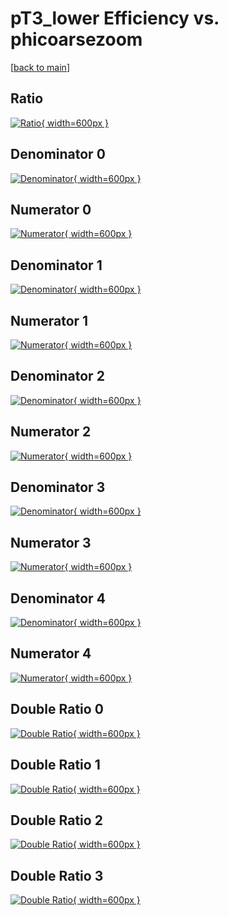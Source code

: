 # pT3_lower Efficiency vs. phicoarsezoom

[[back to main](./)]



## Ratio

[![Ratio](../mtv/var/pT3_lower_loweta_11_-1_eff_phicoarsezoom.png){ width=600px }](../mtv/var/pT3_lower_loweta_11_-1_eff_phicoarsezoom.pdf)

## Denominator 0

[![Denominator](../mtv/den/pT3_lower_loweta_11_-1_eff_phicoarsezoom_den0.png){ width=600px }](../mtv/den/pT3_lower_loweta_11_-1_eff_phicoarsezoom_den0.pdf)

## Numerator 0

[![Numerator](../mtv/num/pT3_lower_loweta_11_-1_eff_phicoarsezoom_num0.png){ width=600px }](../mtv/num/pT3_lower_loweta_11_-1_eff_phicoarsezoom_num0.pdf)

## Denominator 1

[![Denominator](../mtv/den/pT3_lower_loweta_11_-1_eff_phicoarsezoom_den1.png){ width=600px }](../mtv/den/pT3_lower_loweta_11_-1_eff_phicoarsezoom_den1.pdf)

## Numerator 1

[![Numerator](../mtv/num/pT3_lower_loweta_11_-1_eff_phicoarsezoom_num1.png){ width=600px }](../mtv/num/pT3_lower_loweta_11_-1_eff_phicoarsezoom_num1.pdf)

## Denominator 2

[![Denominator](../mtv/den/pT3_lower_loweta_11_-1_eff_phicoarsezoom_den2.png){ width=600px }](../mtv/den/pT3_lower_loweta_11_-1_eff_phicoarsezoom_den2.pdf)

## Numerator 2

[![Numerator](../mtv/num/pT3_lower_loweta_11_-1_eff_phicoarsezoom_num2.png){ width=600px }](../mtv/num/pT3_lower_loweta_11_-1_eff_phicoarsezoom_num2.pdf)

## Denominator 3

[![Denominator](../mtv/den/pT3_lower_loweta_11_-1_eff_phicoarsezoom_den3.png){ width=600px }](../mtv/den/pT3_lower_loweta_11_-1_eff_phicoarsezoom_den3.pdf)

## Numerator 3

[![Numerator](../mtv/num/pT3_lower_loweta_11_-1_eff_phicoarsezoom_num3.png){ width=600px }](../mtv/num/pT3_lower_loweta_11_-1_eff_phicoarsezoom_num3.pdf)

## Denominator 4

[![Denominator](../mtv/den/pT3_lower_loweta_11_-1_eff_phicoarsezoom_den4.png){ width=600px }](../mtv/den/pT3_lower_loweta_11_-1_eff_phicoarsezoom_den4.pdf)

## Numerator 4

[![Numerator](../mtv/num/pT3_lower_loweta_11_-1_eff_phicoarsezoom_num4.png){ width=600px }](../mtv/num/pT3_lower_loweta_11_-1_eff_phicoarsezoom_num4.pdf)

## Double Ratio 0

[![Double Ratio](../mtv/ratio/pT3_lower_loweta_11_-1_eff_phicoarsezoom_ratio0.png){ width=600px }](../mtv/ratio/pT3_lower_loweta_11_-1_eff_phicoarsezoom_ratio0.pdf)

## Double Ratio 1

[![Double Ratio](../mtv/ratio/pT3_lower_loweta_11_-1_eff_phicoarsezoom_ratio1.png){ width=600px }](../mtv/ratio/pT3_lower_loweta_11_-1_eff_phicoarsezoom_ratio1.pdf)

## Double Ratio 2

[![Double Ratio](../mtv/ratio/pT3_lower_loweta_11_-1_eff_phicoarsezoom_ratio2.png){ width=600px }](../mtv/ratio/pT3_lower_loweta_11_-1_eff_phicoarsezoom_ratio2.pdf)

## Double Ratio 3

[![Double Ratio](../mtv/ratio/pT3_lower_loweta_11_-1_eff_phicoarsezoom_ratio3.png){ width=600px }](../mtv/ratio/pT3_lower_loweta_11_-1_eff_phicoarsezoom_ratio3.pdf)

